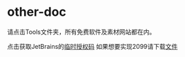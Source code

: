 # other-doc
请点击Tools文件夹，所有免费软件及素材网站都在内。

点击获取JetBrains的[临时授权码](https://jetbra.in/test-7b06e3ddfa68ff9b483adfcd08cdd243831f7928.html) 如果想要实现2099请下载[文件](./FineAgent.zip)
